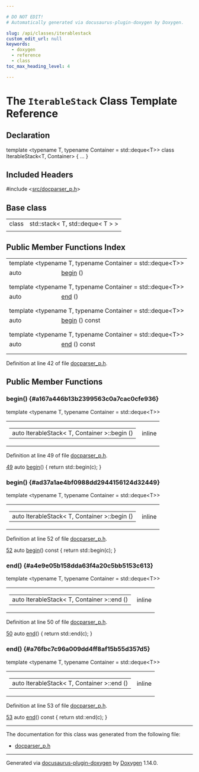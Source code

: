 ```yaml
---

# DO NOT EDIT!
# Automatically generated via docusaurus-plugin-doxygen by Doxygen.

slug: /api/classes/iterablestack
custom_edit_url: null
keywords:
  - doxygen
  - reference
  - class
toc_max_heading_level: 4

---
```


<div class="doxyPage">

# The `IterableStack` Class Template Reference



## Declaration

<div class="doxyDeclaration">
template &lt;typename T, typename Container = std::deque&lt;T&gt;&gt;
class IterableStack&lt;T, Container&gt; { ... }
</div>

## Included Headers

<div class="doxyIncludesList">#include &lt;<a href="/web-doxygen/docs/api/files/src/docparser-p-h">src/docparser_p.h</a>&gt;
</div>

## Base class

<table class="doxyMembersIndex">

<tr class="doxyMemberIndexItem">
<td class="doxyMemberIndexItemType" align="left" valign="top">class</td>
<td class="doxyMemberIndexItemName" align="left" valign="top">std::stack&lt; T, std::deque&lt; T &gt; &gt;</td>
</tr>
<tr class="doxyMemberIndexSeparator">
<td class="doxyMemberIndexSeparator" colspan="2"></td>
</tr>

</table>

## Public Member Functions Index

<table class="doxyMembersIndex">

<tr class="doxyMemberIndexTemplate">
<td class="doxyMemberIndexTemplate" colspan="2"><div>template &lt;typename T, typename Container = std::deque&lt;T&gt;&gt;</div></td>
</tr>
<tr class="doxyMemberIndexItem">
<td class="doxyMemberIndexItemTypeTemplate" align="left" valign="top">auto</td>
<td class="doxyMemberIndexItemNameTemplate" align="left" valign="top"><a href="#a167a446b13b2399563c0a7cac0cfe936">begin</a> ()</td>
</tr>
<tr class="doxyMemberIndexDescription">
<td class="doxyMemberIndexDescriptionLeft"></td>
<td class="doxyMemberIndexDescriptionRight">
</td>
</tr>
<tr class="doxyMemberIndexSeparator">
<td class="doxyMemberIndexSeparator" colspan="2"></td>
</tr>

<tr class="doxyMemberIndexTemplate">
<td class="doxyMemberIndexTemplate" colspan="2"><div>template &lt;typename T, typename Container = std::deque&lt;T&gt;&gt;</div></td>
</tr>
<tr class="doxyMemberIndexItem">
<td class="doxyMemberIndexItemTypeTemplate" align="left" valign="top">auto</td>
<td class="doxyMemberIndexItemNameTemplate" align="left" valign="top"><a href="#a4e9e05b158dda63f4a20c5bb5153c613">end</a> ()</td>
</tr>
<tr class="doxyMemberIndexDescription">
<td class="doxyMemberIndexDescriptionLeft"></td>
<td class="doxyMemberIndexDescriptionRight">
</td>
</tr>
<tr class="doxyMemberIndexSeparator">
<td class="doxyMemberIndexSeparator" colspan="2"></td>
</tr>

<tr class="doxyMemberIndexTemplate">
<td class="doxyMemberIndexTemplate" colspan="2"><div>template &lt;typename T, typename Container = std::deque&lt;T&gt;&gt;</div></td>
</tr>
<tr class="doxyMemberIndexItem">
<td class="doxyMemberIndexItemTypeTemplate" align="left" valign="top">auto</td>
<td class="doxyMemberIndexItemNameTemplate" align="left" valign="top"><a href="#ad37a1ae4bf0988dd2944156124d32449">begin</a> () const</td>
</tr>
<tr class="doxyMemberIndexDescription">
<td class="doxyMemberIndexDescriptionLeft"></td>
<td class="doxyMemberIndexDescriptionRight">
</td>
</tr>
<tr class="doxyMemberIndexSeparator">
<td class="doxyMemberIndexSeparator" colspan="2"></td>
</tr>

<tr class="doxyMemberIndexTemplate">
<td class="doxyMemberIndexTemplate" colspan="2"><div>template &lt;typename T, typename Container = std::deque&lt;T&gt;&gt;</div></td>
</tr>
<tr class="doxyMemberIndexItem">
<td class="doxyMemberIndexItemTypeTemplate" align="left" valign="top">auto</td>
<td class="doxyMemberIndexItemNameTemplate" align="left" valign="top"><a href="#a76fbc7c96a009dd4ff8af15b55d357d5">end</a> () const</td>
</tr>
<tr class="doxyMemberIndexDescription">
<td class="doxyMemberIndexDescriptionLeft"></td>
<td class="doxyMemberIndexDescriptionRight">
</td>
</tr>
<tr class="doxyMemberIndexSeparator">
<td class="doxyMemberIndexSeparator" colspan="2"></td>
</tr>

</table>


<p>Definition at line 42 of file <a href="/web-doxygen/docs/api/files/src/docparser-p-h">docparser_p.h</a>.</p>

<div class="doxySectionDef">

## Public Member Functions

### begin() {#a167a446b13b2399563c0a7cac0cfe936}

<div class="doxyMemberItem">
<div class="doxyMemberProto">
<div class="doxyMemberTemplate">template &lt;typename T, typename Container = std::deque&lt;T&gt;&gt;</div>
<table class="doxyMemberLabels">
<tr class="doxyMemberLabels">
<td class="doxyMemberLabelsLeft">
<table class="doxyMemberName">
<tr>
<td class="doxyMemberName">auto IterableStack&lt; T, Container &gt;::begin ()</td>
</tr>
</table>
</td>
<td class="doxyMemberLabelsRight">
<span class="doxyMemberLabels">
<span class="doxyMemberLabel inline">inline</span>
</span>
</td>
</tr>
</table>
</div>
<div class="doxyMemberDoc">


<p>Definition at line 49 of file <a href="/web-doxygen/docs/api/files/src/docparser-p-h">docparser_p.h</a>.</p>

<div class="doxyProgramListing">

<div class="doxyCodeLine"><span class="doxyLineNumber"><a href="#a167a446b13b2399563c0a7cac0cfe936">49</a></span><span class="doxyLineContent"><span class="doxyHighlight">    </span><span class="doxyHighlightKeyword">auto</span><span class="doxyHighlight"> <a href="#a167a446b13b2399563c0a7cac0cfe936">begin</a>() { </span><span class="doxyHighlightKeywordFlow">return</span><span class="doxyHighlight"> std::begin(c); }</span></span></div>

</div>

</div>
</div>

### begin() {#ad37a1ae4bf0988dd2944156124d32449}

<div class="doxyMemberItem">
<div class="doxyMemberProto">
<div class="doxyMemberTemplate">template &lt;typename T, typename Container = std::deque&lt;T&gt;&gt;</div>
<table class="doxyMemberLabels">
<tr class="doxyMemberLabels">
<td class="doxyMemberLabelsLeft">
<table class="doxyMemberName">
<tr>
<td class="doxyMemberName">auto IterableStack&lt; T, Container &gt;::begin ()</td>
</tr>
</table>
</td>
<td class="doxyMemberLabelsRight">
<span class="doxyMemberLabels">
<span class="doxyMemberLabel inline">inline</span>
</span>
</td>
</tr>
</table>
</div>
<div class="doxyMemberDoc">


<p>Definition at line 52 of file <a href="/web-doxygen/docs/api/files/src/docparser-p-h">docparser_p.h</a>.</p>

<div class="doxyProgramListing">

<div class="doxyCodeLine"><span class="doxyLineNumber"><a href="#ad37a1ae4bf0988dd2944156124d32449">52</a></span><span class="doxyLineContent"><span class="doxyHighlight">    </span><span class="doxyHighlightKeyword">auto</span><span class="doxyHighlight"> <a href="#ad37a1ae4bf0988dd2944156124d32449">begin</a>()</span><span class="doxyHighlightKeyword"> const </span><span class="doxyHighlight">{ </span><span class="doxyHighlightKeywordFlow">return</span><span class="doxyHighlight"> std::begin(c); }</span></span></div>

</div>

</div>
</div>

### end() {#a4e9e05b158dda63f4a20c5bb5153c613}

<div class="doxyMemberItem">
<div class="doxyMemberProto">
<div class="doxyMemberTemplate">template &lt;typename T, typename Container = std::deque&lt;T&gt;&gt;</div>
<table class="doxyMemberLabels">
<tr class="doxyMemberLabels">
<td class="doxyMemberLabelsLeft">
<table class="doxyMemberName">
<tr>
<td class="doxyMemberName">auto IterableStack&lt; T, Container &gt;::end ()</td>
</tr>
</table>
</td>
<td class="doxyMemberLabelsRight">
<span class="doxyMemberLabels">
<span class="doxyMemberLabel inline">inline</span>
</span>
</td>
</tr>
</table>
</div>
<div class="doxyMemberDoc">


<p>Definition at line 50 of file <a href="/web-doxygen/docs/api/files/src/docparser-p-h">docparser_p.h</a>.</p>

<div class="doxyProgramListing">

<div class="doxyCodeLine"><span class="doxyLineNumber"><a href="#a4e9e05b158dda63f4a20c5bb5153c613">50</a></span><span class="doxyLineContent"><span class="doxyHighlight">    </span><span class="doxyHighlightKeyword">auto</span><span class="doxyHighlight"> <a href="#a4e9e05b158dda63f4a20c5bb5153c613">end</a>() { </span><span class="doxyHighlightKeywordFlow">return</span><span class="doxyHighlight"> std::end(c); }</span></span></div>

</div>

</div>
</div>

### end() {#a76fbc7c96a009dd4ff8af15b55d357d5}

<div class="doxyMemberItem">
<div class="doxyMemberProto">
<div class="doxyMemberTemplate">template &lt;typename T, typename Container = std::deque&lt;T&gt;&gt;</div>
<table class="doxyMemberLabels">
<tr class="doxyMemberLabels">
<td class="doxyMemberLabelsLeft">
<table class="doxyMemberName">
<tr>
<td class="doxyMemberName">auto IterableStack&lt; T, Container &gt;::end ()</td>
</tr>
</table>
</td>
<td class="doxyMemberLabelsRight">
<span class="doxyMemberLabels">
<span class="doxyMemberLabel inline">inline</span>
</span>
</td>
</tr>
</table>
</div>
<div class="doxyMemberDoc">


<p>Definition at line 53 of file <a href="/web-doxygen/docs/api/files/src/docparser-p-h">docparser_p.h</a>.</p>

<div class="doxyProgramListing">

<div class="doxyCodeLine"><span class="doxyLineNumber"><a href="#a76fbc7c96a009dd4ff8af15b55d357d5">53</a></span><span class="doxyLineContent"><span class="doxyHighlight">    </span><span class="doxyHighlightKeyword">auto</span><span class="doxyHighlight"> <a href="#a76fbc7c96a009dd4ff8af15b55d357d5">end</a>()</span><span class="doxyHighlightKeyword"> const </span><span class="doxyHighlight">{ </span><span class="doxyHighlightKeywordFlow">return</span><span class="doxyHighlight"> std::end(c); }</span></span></div>

</div>

</div>
</div>

</div>

<hr/>

<p>The documentation for this class was generated from the following file:</p>

<ul>
<li><a href="/web-doxygen/docs/api/files/src/docparser-p-h">docparser_p.h</a></li>
</ul>

<hr/>

<p class="doxyGeneratedBy">Generated via <a href="https://github.com/xpack/docusaurus-plugin-doxygen">docusaurus-plugin-doxygen</a> by <a href="https://www.doxygen.nl">Doxygen</a> 1.14.0.</p>

</div>
